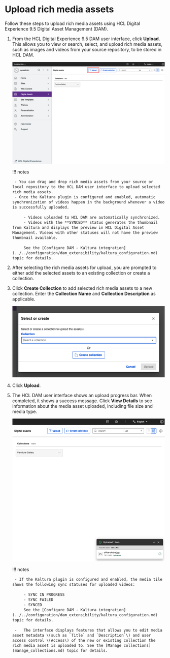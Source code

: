 # Upload rich media assets

Follow these steps to upload rich media assets using HCL Digital Experience 9.5 Digital Asset Management \(DAM\).

1. From the HCL Digital Experience 9.5 DAM user interface, click **Upload**. This allows you to view or search, select, and upload rich media assets, such as images and videos from your source repository, to be stored in HCL DAM.

    ![Upload button from the HCL DAM interface](../../../../images/dam_interface_upload_button.png)

    !!! notes

        - You can drag and drop rich media assets from your source or local repository to the HCL DAM user interface to upload selected rich media assets.
        - Once the Kaltura plugin is configured and enabled, automatic synchronization of videos happen in the background whenever a video is successfully uploaded.

            - Videos uploaded to HCL DAM are automatically synchronized.
            - Videos with the **SYNCED** status generates the thumbnail from Kaltura and displays the preview in HCL Digital Asset Management. Videos with other statuses will not have the preview thumbnail available.

            See the [Configure DAM - Kaltura integration](../../configuration/dam_extensibility/kaltura_configuration.md) topic for details.

2. After selecting the rich media assets for upload, you are prompted to either add the selected assets to an existing collection or create a collection.
3. Click **Create Collection** to add selected rich media assets to a new collection. Enter the **Collection Name** and **Collection Description** as applicable.

    ![Create or assign rich media assets to a Collection](../../../../images/Upload_Media_HCL_Digital_Asset_Management.png)

4. Click **Upload**.
5. The HCL DAM user interface shows an upload progress bar. When completed, it shows a success message. Click **View Details** to see information about the media asset uploaded, including file size and media type.

    ![Upload completed with details viewed](../../../../images/dam_interface_upload_success_view_details.png)

    !!! notes

        - If the Kaltura plugin is configured and enabled, the media tile shows the following sync statuses for uploaded videos:

            - SYNC IN PROGRESS
            - SYNC FAILED
            - SYNCED
            See the [Configure DAM - Kaltura integration](../../configuration/dam_extensibility/kaltura_configuration.md) topic for details.

        -   The interface displays features that allows you to edit media asset metadata \(such as `Title` and `Description`\) and user access control \(Access\) of the new or existing collection the rich media asset is uploaded to. See the [Manage collections](manage_collections.md) topic for details.
